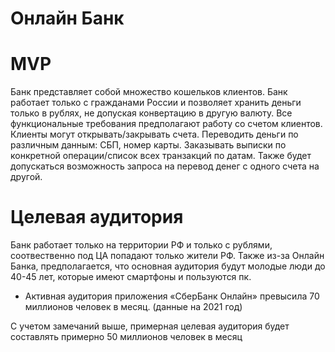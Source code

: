# Онлайн Банк
# MVP
Банк представляет собой множество кошельков клиентов. Банк работает только с гражданами России и позволяет хранить деньги только в рублях, не допуская конвертацию в другую валюту. 
Все функциональные требования предполагают работу со счетом клиентов.
Клиенты могут открывать/закрывать счета. Переводить деньги по различным данным: СБП, номер карты. Заказывать выписки по конкретной операции/список всех транзакций по датам. Также будет допускаться возможность запроса на перевод денег с одного счета на другой.

# Целевая аудитория

Банк работает только на территории РФ и только с рублями, соотвественно под ЦА попадают только жители РФ.
Также из-за Онлайн Банка, предполагается, что основная аудитория будут молодые люди до 40-45 лет, которые имеют смартфоны и пользуются пк.
 - Активная аудитория приложения «СберБанк Онлайн» превысила 70 миллионов человек в месяц. (данные на 2021 год)

С учетом замечаний выше, примерная целевая аудитория будет составлять примерно 50 миллионов человек в месяц 
